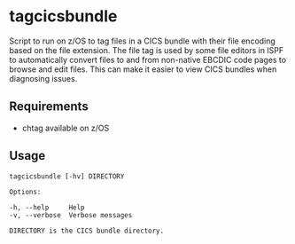 # tagcicsbundle

Script to run on z/OS to tag files in a CICS bundle with their file encoding based on the file extension. The file tag is used by some file editors in ISPF to automatically convert files to and from non-native EBCDIC code pages to browse and edit files. This can make it easier to view CICS bundles when diagnosing issues.
 
## Requirements

* chtag available on z/OS 
 
## Usage
 
~~~~
tagcicsbundle [-hv] DIRECTORY

Options:

-h, --help     Help
-v, --verbose  Verbose messages

DIRECTORY is the CICS bundle directory.
~~~~
